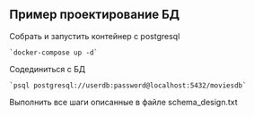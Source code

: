 ## Пример проектирование БД

Cобрать и запустить контейнер с postgresql

    `docker-compose up -d`

Cодединиться с БД

    `psql postgresql://userdb:password@localhost:5432/moviesdb`

Выполнить все шаги описанные в файле schema_design.txt
